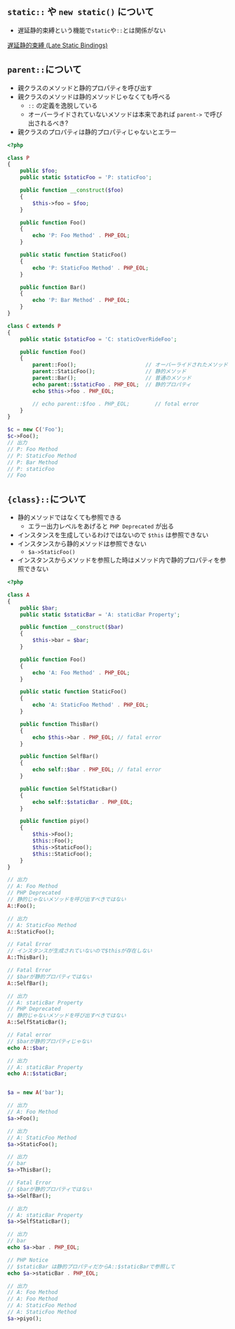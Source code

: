 ## `static::` や `new static()` について
* 遅延静的束縛という機能で`static`や`::`とは関係がない

[遅延静的束縛 (Late Static Bindings)](https://www.php.net/manual/ja/language.oop5.late-static-bindings.php)

## `parent::`について
* 親クラスのメソッドと静的プロパティを呼び出す
* 親クラスのメソッドは静的メソッドじゃなくても呼べる
  * `::` の定義を逸脱している
  * オーバーライドされていないメソッドは本来であれば `parent->` で呼び出されるべき?
* 親クラスのプロパティは静的プロパティじゃないとエラー

```php
<?php

class P
{
    public $foo;
    public static $staticFoo = 'P: staticFoo';

    public function __construct($foo)
    {
        $this->foo = $foo;
    }

    public function Foo()
    {
        echo 'P: Foo Method' . PHP_EOL;
    }

    public static function StaticFoo()
    {
        echo 'P: StaticFoo Method' . PHP_EOL;
    }

    public function Bar()
    {
        echo 'P: Bar Method' . PHP_EOL;
    }
}

class C extends P
{
    public static $staticFoo = 'C: staticOverRideFoo';

    public function Foo()
    {
        parent::Foo();                      // オーバーライドされたメソッド
        parent::StaticFoo();                // 静的メソッド
        parent::Bar();                      // 普通のメソッド
        echo parent::$staticFoo . PHP_EOL;  // 静的プロパティ
        echo $this->foo . PHP_EOL;

        // echo parent::$foo . PHP_EOL;        // fotal error
    }
}
```
```php
$c = new C('Foo');
$c->Foo();
// 出力
// P: Foo Method
// P: StaticFoo Method
// P: Bar Method
// P: staticFoo
// Foo
```

## `{class}::`について
* 静的メソッドではなくても参照できる
  * エラー出力レベルをあげると `PHP Deprecated` が出る
* インスタンスを生成しているわけではないので `$this` は参照できない
* インスタンスから静的メソッドは参照できない
  * `$a->StaticFoo()`
* インスタンスからメソッドを参照した時はメソッド内で静的プロパティを参照できない

```php
<?php

class A
{
    public $bar;
    public static $staticBar = 'A: staticBar Property';

    public function __construct($bar)
    {
        $this->bar = $bar;
    }

    public function Foo()
    {
        echo 'A: Foo Method' . PHP_EOL;
    }

    public static function StaticFoo()
    {
        echo 'A: StaticFoo Method' . PHP_EOL;
    }

    public function ThisBar()
    {
        echo $this->bar . PHP_EOL; // fatal error
    }

    public function SelfBar()
    {
        echo self::$bar . PHP_EOL; // fatal error
    }

    public function SelfStaticBar()
    {
        echo self::$staticBar . PHP_EOL;
    }

    public function piyo()
    {
        $this->Foo();
        $this::Foo();
        $this->StaticFoo();
        $this::StaticFoo();
    }
}
```
```php
// 出力
// A: Foo Method
// PHP Deprecated
// 静的じゃないメソッドを呼び出すべきではない
A::Foo();

// 出力
// A: StaticFoo Method
A::StaticFoo();

// Fatal Error
// インスタンスが生成されていないので$thisが存在しない
A::ThisBar();

// Fatal Error
// $barが静的プロパティではない
A::SelfBar();

// 出力
// A: staticBar Property
// PHP Deprecated
// 静的じゃないメソッドを呼び出すべきではない
A::SelfStaticBar();

// Fatal error
// $barが静的プロパティじゃない
echo A::$bar;

// 出力
// A: staticBar Property
echo A::$staticBar;


$a = new A('bar');

// 出力
// A: Foo Method
$a->Foo();

// 出力
// A: StaticFoo Method
$a->StaticFoo();

// 出力
// bar
$a->ThisBar();

// Fatal Error
// $barが静的プロパティではない
$a->SelfBar();

// 出力
// A: staticBar Property
$a->SelfStaticBar();

// 出力
// bar
echo $a->bar . PHP_EOL;

// PHP Notice
// $staticBar は静的プロパティだからA::$staticBarで参照して
echo $a->staticBar . PHP_EOL;

// 出力
// A: Foo Method
// A: Foo Method
// A: StaticFoo Method
// A: StaticFoo Method
$a->piyo();
```
